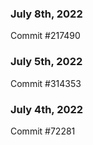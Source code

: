 ### July 8th, 2022

Commit #217490

### July 5th, 2022

Commit #314353


### July 4th, 2022

Commit #72281
